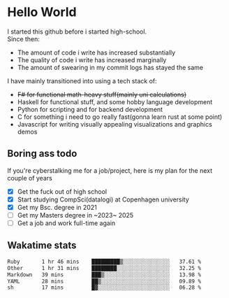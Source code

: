 # Hello World

I started this github before i started high-school.  
Since then:
- The amount of code i write has increased substantially
- The quality of code i write has increased marginally
- The amount of swearing in my commit logs has stayed the same

I have mainly transitioned into using a tech stack of:
- ~~F# for functional math-heavy stuff(mainly uni calculations)~~
- Haskell for functional stuff, and some hobby language development
- Python for scripting and for backend development
- C for something i need to go really fast(gonna learn rust at some point)
- Javascript for writing visually appealing visualizations and graphics demos

## Boring ass todo
If you're cyberstalking me for a job/project, here is my plan for the next couple of years
- [x] Get the fuck out of high school
- [x] Start studying CompSci(datalogi) at Copenhagen university
- [x] Get my Bsc. degree in 2021
- [ ] Get my Masters degree in ~2023~ 2025
- [ ] Get a job and work full-time again

## Wakatime stats
<!--START_SECTION:waka-->

```txt
Ruby       1 hr 46 mins    █████████▒░░░░░░░░░░░░░░░   37.61 %
Other      1 hr 31 mins    ████████░░░░░░░░░░░░░░░░░   32.25 %
Markdown   39 mins         ███▒░░░░░░░░░░░░░░░░░░░░░   13.98 %
YAML       28 mins         ██▒░░░░░░░░░░░░░░░░░░░░░░   09.89 %
sh         17 mins         █▓░░░░░░░░░░░░░░░░░░░░░░░   06.28 %
```

<!--END_SECTION:waka-->
